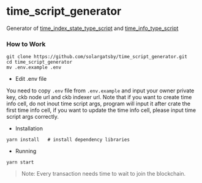 # time_script_generator

Generator of [time_index_state_type_script](https://github.com/solargatsby/time_index_state_type_script) and [time_info_type_script](https://github.com/solargatsby/time_info_type_script)

### How to Work

```shell
git clone https://github.com/solargatsby/time_script_generator.git
cd time_script_generator
mv .env.example .env
```

- Edit .env file

You need to copy `.env` file from `.env.example` and input your owner private key, ckb node url and ckb indexer url.
Note that if you want to create time info cell, do not inout time script args, program will input it after crate the first time info cell,
if you want to update the time info cell, please input time script args correctly.

- Installation

```shell
yarn install   # install dependency libraries
```

- Running

```shell
yarn start
```

> Note: Every transaction needs time to wait to join the blockchain.
